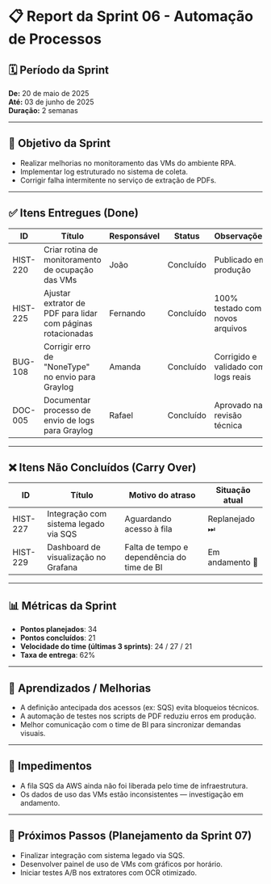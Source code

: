 # 📋 Report da Sprint 06 - Automação de Processos

## 🗓 Período da Sprint

**De:** 20 de maio de 2025  
**Até:** 03 de junho de 2025  
**Duração:** 2 semanas

---

## 🎯 Objetivo da Sprint

- Realizar melhorias no monitoramento das VMs do ambiente RPA.
- Implementar log estruturado no sistema de coleta.
- Corrigir falha intermitente no serviço de extração de PDFs.

---

## ✅ Itens Entregues (Done)

| ID         | Título                                                           | Responsável  | Status       | Observações                                        |
|------------|------------------------------------------------------------------|--------------|--------------|----------------------------------------------------|
| HIST-220   | Criar rotina de monitoramento de ocupação das VMs                | João         | Concluído    | Publicado em produção                              |
| HIST-225   | Ajustar extrator de PDF para lidar com páginas rotacionadas      | Fernando     | Concluído    | 100% testado com novos arquivos                    |
| BUG-108    | Corrigir erro de "NoneType" no envio para Graylog                | Amanda       | Concluído    | Corrigido e validado com logs reais                |
| DOC-005    | Documentar processo de envio de logs para Graylog                | Rafael       | Concluído    | Aprovado na revisão técnica                        |

---

## ❌ Itens Não Concluídos (Carry Over)

| ID         | Título                                      | Motivo do atraso                           | Situação atual |
|------------|---------------------------------------------|--------------------------------------------|----------------|
| HIST-227   | Integração com sistema legado via SQS       | Aguardando acesso à fila                   | Replanejado ⏭ |
| HIST-229   | Dashboard de visualização no Grafana        | Falta de tempo e dependência do time de BI | Em andamento 🔄 |

---

## 📊 Métricas da Sprint

- **Pontos planejados**: 34  
- **Pontos concluídos**: 21  
- **Velocidade do time (últimas 3 sprints)**: 24 / 27 / 21  
- **Taxa de entrega**: 62%

---

## 🧠 Aprendizados / Melhorias

- A definição antecipada dos acessos (ex: SQS) evita bloqueios técnicos.
- A automação de testes nos scripts de PDF reduziu erros em produção.
- Melhor comunicação com o time de BI para sincronizar demandas visuais.

---

## 🚧 Impedimentos

- A fila SQS da AWS ainda não foi liberada pelo time de infraestrutura.
- Os dados de uso das VMs estão inconsistentes — investigação em andamento.

---

## 🔮 Próximos Passos (Planejamento da Sprint 07)

- Finalizar integração com sistema legado via SQS.
- Desenvolver painel de uso de VMs com gráficos por horário.
- Iniciar testes A/B nos extratores com OCR otimizado.
